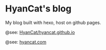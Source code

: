 # HyanCat's blog

My blog built with hexo, host on github pages. 

@see: [HyanCat/hyancat.github.io](https://github.com/HyanCat/hyancat.github.io)

@see: [hyancat.com](https://hyancat.com)
